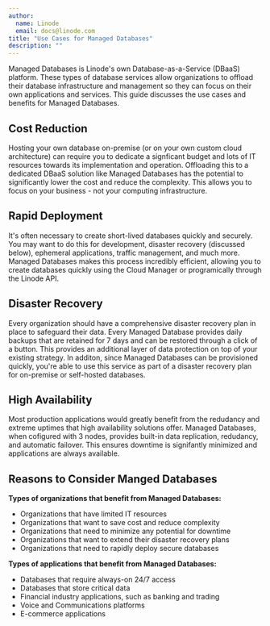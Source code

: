 ```yaml
---
author:
  name: Linode
  email: docs@linode.com
title: "Use Cases for Managed Databases"
description: ""
---
```


Managed Databases is Linode's own Database-as-a-Service (DBaaS) platform. These types of database services allow organizations to offload their database infrastructure and management so they can focus on their own applications and services. This guide discusses the use cases and benefits for Managed Databases.

## Cost Reduction

Hosting your own database on-premise (or on your own custom cloud architecture) can require you to dedicate a signficant budget and lots of IT resources towards its implementation and operation. Offloading this to a dedicated DBaaS solution like Managed Databases has the potential to significantly lower the cost and reduce the complexity. This allows you to focus on your business - not your computing infrastructure.

## Rapid Deployment

It's often necessary to create short-lived databases quickly and securely. You may want to do this for development, disaster recovery (discussed below), ephemeral applications, traffic management, and much more. Managed Databases makes this process incredibly efficient, allowing you to create databases quickly using the Cloud Manager or programically through the Linode API.

## Disaster Recovery

Every organization should have a comprehensive disaster recovery plan in place to safeguard their data. Every Managed Database provides daily backups that are retained for 7 days and can be restored through a click of a button. This provides an additional layer of data protection on top of your existing strategy. In additon, since Managed Databases can be provisioned quickly, you're able to use this service as part of a disaster recovery plan for on-premise or self-hosted databases.

## High Availability

Most production applications would greatly benefit from the redudancy and extreme uptimes that high availability solutions offer. Managed Databases, when cofigured with 3 nodes, provides built-in data replication, redudancy, and automatic failover. This ensures downtime is signifantly minimized and applications are always available.

## Reasons to Consider Manged Databases

**Types of organizations that benefit from Managed Databases:**

- Organizations that have limited IT resources
- Organizations that want to save cost and reduce complexity
- Organizations that need to minimize any potential for downtime
- Organizations that want to extend their disaster recovery plans
- Organizations that need to rapidly deploy secure databases

**Types of applications that benefit from Managed Databases:**

- Databases that require always-on 24/7 access
- Databases that store critical data
- Financial industry applications, such as banking and trading
- Voice and Communications platforms
- E-commerce applications